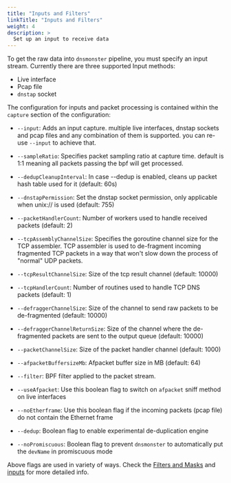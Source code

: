 ```yaml
---
title: "Inputs and Filters"
linkTitle: "Inputs and Filters"
weight: 4
description: >
  Set up an input to receive data
---
```


To get the raw data into `dnsmonster` pipeline, you must specify an input stream. Currently there are three supported Input methods:

- Live interface
- Pcap file
- `dnstap` socket

The configuration for inputs and packet processing is contained within the `capture` section of the configuration:

- `--input`: Adds an input capture. multiple live interfaces, dnstap sockets and pcap files and any combination of them is supported. you can re-use `--input` to achieve that. 

- `--sampleRatio`: Specifies packet sampling ratio at capture time. default is 1:1 meaning all packets passing the bpf will get processed.

- `--dedupCleanupInterval`: In case --dedup is enabled, cleans up packet hash table used for it (default: 60s) 

- `--dnstapPermission`: Set the dnstap socket permission, only applicable when unix:// is used (default: 755) 

- `--packetHandlerCount`: Number of workers used to handle received packets (default: 2)

- `--tcpAssemblyChannelSize`: Specifies the goroutine channel size for the TCP assembler. TCP assembler is used to de-fragment incoming fragmented TCP packets in a way that won't slow down the process of "normal" UDP packets.

- `--tcpResultChannelSize`: Size of the tcp result channel (default: 10000) 

- `--tcpHandlerCount`: Number of routines used to handle TCP DNS packets (default: 1) 

- `--defraggerChannelSize`: Size of the channel to send raw packets to be de-fragmented (default: 10000) 

- `--defraggerChannelReturnSize`: Size of the channel where the de-fragmented packets are sent to the output queue (default: 10000) 

- `--packetChannelSize`: Size of the packet handler channel (default: 1000) 

- `--afpacketBuffersizeMb`: Afpacket buffer size in MB (default: 64) 

- `--filter`: BPF filter applied to the packet stream.

- `--useAfpacket`: Use this boolean flag to switch on `afpacket` sniff method on live interfaces

- `--noEtherframe`: Use this boolean flag if the incoming packets (pcap file) do not contain the Ethernet frame 

- `--dedup`: Boolean flag to enable experimental de-duplication engine

- `--noPromiscuous`: Boolean flag to prevent `dnsmonster` to automatically put the `devName` in promiscuous mode  


Above flags are used in variety of ways. Check the [Filters and Masks](./filters_masks) and [inputs](./inputs) for more detailed info.
